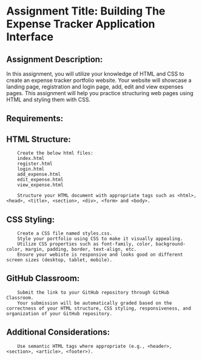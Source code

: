 # Assignment Title: Building The Expense Tracker Application Interface

## Assignment Description:
In this assignment, you will utilize your knowledge of HTML and CSS to create an expense tracker portfolio website. Your website will showcase a landing page, registration and login page, add, edit and view expenses pages. This assignment will help you practice structuring web pages using HTML and styling them with CSS.

## Requirements:

## HTML Structure:
        Create the below html files:
        index.html
        register.html
        login.html
        add_expense.html
        edit_expense.html
        view_expense.html
        
        Structure your HTML document with appropriate tags such as <html>, <head>, <title>, <section>, <div>, <form> and <body>.

## CSS Styling:
        Create a CSS file named styles.css.
        Style your portfolio using CSS to make it visually appealing.
        Utilize CSS properties such as font-family, color, background-color, margin, padding, border, text-align, etc.
        Ensure your webiste is responsive and looks good on different screen sizes (desktop, tablet, mobile).

## GitHub Classroom:
        Submit the link to your GitHub repository through GitHub Classroom.
        Your submission will be automatically graded based on the correctness of your HTML structure, CSS styling, responsiveness, and organization of your GitHub repository.

## Additional Considerations:
        Use semantic HTML tags where appropriate (e.g., <header>, <section>, <article>, <footer>).
